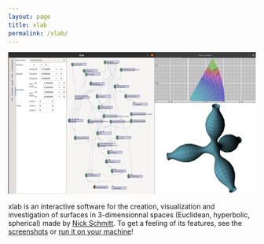 ```yaml
---
layout: page
title: xlab
permalink: /xlab/
---
```


![xlab' standard view](/assets/xlab-standard-view.png)

xlab is an interactive software for the creation, visualization and investigation of surfaces in 3-dimensionnal spaces (Euclidean, hyperbolic, spherical) made by [Nick Schmitt][nick].
To get a feeling of its features, see the [screenshots][screenshots] or [run it on your machine][quickstart]!

<!-- {% highlight bash %}
sudo apt-get update
sudo apt-get install ca-certificates curl gnupg lsb-release
sudo mkdir -p /etc/apt/keyrings
curl -fsSL https://download.docker.com/linux/debian/gpg | sudo gpg --dearmor -o /etc/apt/keyrings/docker.gpg
echo "deb [arch=$(dpkg --print-architecture) signed-by=/etc/apt/keyrings/docker.gpg] https://download.docker.com/linux/debian $(lsb_release -cs) stable" | sudo tee /etc/apt/sources.list.d/docker.list > /dev/null
sudo apt-get update
sudo apt-get install docker-ce docker-ce-cli containerd.io docker-compose-plugin
{% endhighlight %} -->

[nick]: https://page.math.tu-berlin.de/~schmitt/
[screenshots]: http://raujouan.eu/xlab/screenshots/
[quickstart]: http://raujouan.eu/xlab/quickstart/
